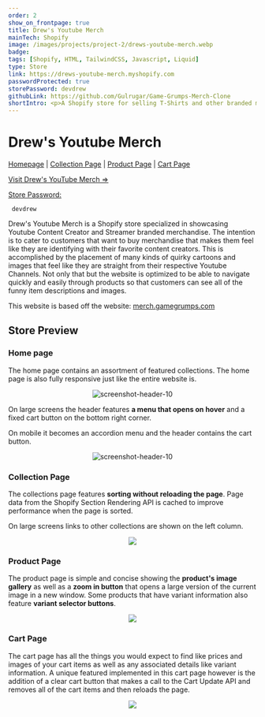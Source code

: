 ```yaml
---
order: 2
show_on_frontpage: true
title: Drew's Youtube Merch
mainTech: Shopify
image: /images/projects/project-2/drews-youtube-merch.webp
badge:
tags: [Shopify, HTML, TailwindCSS, Javascript, Liquid]
type: Store
link: https://drews-youtube-merch.myshopify.com
passwordProtected: true
storePassword: devdrew
githubLink: https://github.com/Gulrugar/Game-Grumps-Merch-Clone
shortIntro: <p>A Shopify store for selling T-Shirts and other branded merchandise.</p>
---
```


# Drew's Youtube Merch

[Homepage](#home-page) |
[Collection Page](#collection-page) |
[Product Page](#product-page) |
[Cart Page](#cart-page)

[Visit Drew's YouTube Merch =>](https://drews-youtube-merch.myshopify.com/ "Drew's YouTube Merch")

<span style="text-decoration: underline">Store Password:</span>

```
 devdrew
```

Drew's Youtube Merch is a Shopify store specialized in showcasing Youtube Content Creator and Streamer branded merchandise. The intention is to cater to customers that want to buy merchandise that makes them feel like they are identifying with their favorite content creators. This is accomplished by the placement of many kinds of quirky cartoons and images that feel like they are straight from their respective Youtube Channels. Not only that but the website is optimized to be able to navigate quickly and easily through products so that customers can see all of the funny item descriptions and images.

This website is based off the website: [merch.gamegrumps.com](https://merch.gamegrumps.com/ "Game Grumps Merch")

## Store Preview

### Home page

The home page contains an assortment of featured collections. The home page is also fully responsive just like the entire website is.

<div align="center">
  <img src="https://github.com/Gulrugar/Game-Grumps-Merch-Clone/assets/105955316/6d3ffd40-4524-4397-b352-e99ad9771097" alt="screenshot-header-10" loading="lazy"/>
</div>

On large screens the header features **a menu that opens on hover** and a fixed cart button on the bottom right corner.

On mobile it becomes an accordion menu and the header contains the cart button.

<div align="center">
  <img src="https://github.com/Gulrugar/Game-Grumps-Merch-Clone/assets/105955316/0f7ce71a-3de5-4126-a33f-046a158ceed6" alt="screenshot-header-10" loading="lazy"/>
</div>

### Collection Page

The collections page features **sorting without reloading the page**. Page data from the Shopify Section Rendering API is cached to improve performance when the page is sorted.

On large screens links to other collections are shown on the left column.

<div align="center">
  <img src="https://github.com/Gulrugar/Game-Grumps-Merch-Clone/assets/105955316/8910029b-d049-43f5-8f20-f2dab6f96c81" loading="lazy"/>
</div>

### Product Page

The product page is simple and concise showing the **product's image gallery** as well as a **zoom in button** that opens a large version of the current image in a new window. Some products that have variant information also feature **variant selector buttons**.

<div align="center">
  <img src="https://github.com/Gulrugar/Game-Grumps-Merch-Clone/assets/105955316/f61c139f-472c-4a3e-8edb-76c4150fb6dd" loading="lazy"/>
</div>

### Cart Page

The cart page has all the things you would expect to find like prices and images of your cart items as well as any associated details like variant information. A unique featured implemented in this cart page however is the addition of a clear cart button that makes a call to the Cart Update API and removes all of the cart items and then reloads the page.

<div align="center">
  <img src="https://github.com/Gulrugar/Game-Grumps-Merch-Clone/assets/105955316/3567d23e-63b5-4e0b-9436-b80c62505f69" loading="lazy"/>
</div>
